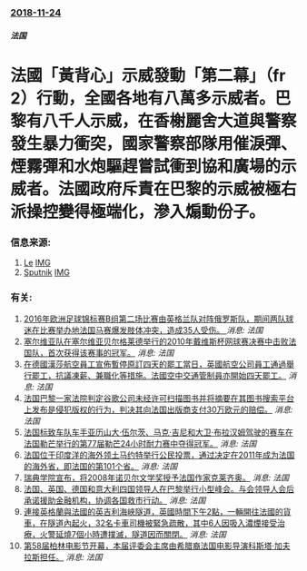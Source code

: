### [2018-11-24](/news/2018/11/24/index.md)

##### 法国
# 法國「黃背心」示威發動「第二幕」（fr 2）行動，全國各地有八萬多示威者。巴黎有八千人示威，在香榭麗舍大道與警察發生暴力衝突，國家警察部隊用催淚彈、煙霧彈和水炮驅趕嘗試衝到協和廣場的示威者。法國政府斥責在巴黎的示威被極右派操控變得極端化，滲入煽動份子。 




### 信息来源:

1. [Le](http://www.lefigaro.fr/flash-actu/2018/11/24/97001-20181124FILWWW00078-gilets-jaunes-81000-personnes-a-travers-le-pays.php) [IMG](https://i.f1g.fr/media/ext/orig/www.lefigaro.fr/medias/2018/11/24/20181124PHOWWW00079.jpg)
2. [Sputnik](https://fr.sputniknews.com/france/201811241039028901-gilets-jaunes-nouvelle-manifestation/) [IMG](https://fr.sputniknews.com/sharing_snippet/1039028901.png?1543042860)

### 有关:

1. [ 2016年欧洲足球锦标赛B组第二场比赛由英格兰队对阵俄罗斯队，期间两队球迷在比赛举办地法国马赛爆发肢体冲突，造成35人受伤。 ](/zh/news/2016/06/11/2016年欧洲足球锦标赛B组第二场比赛由英格兰队对阵俄罗斯队-期间两队球迷在比赛举办地法国马赛爆发肢体冲突-造成35人.md) _消息: 法国_
2. [ 塞尔维亚队在塞尔维亚贝尔格莱德举行的2010年戴维斯杯网球赛决赛中击败法国队，首次获得该赛事的冠军。](/zh/news/2010/12/5/塞尔维亚队在塞尔维亚贝尔格莱德举行的2010年戴维斯杯网球赛决赛中击败法国队-首次获得该赛事的冠军.md) _消息: 法国_
3. [ 在德國漢莎航空員工宣佈暫停原訂四天的罷工當日，英國航空公司員工通過舉行罷工，抗議凍薪、兼職化等措施。法國空中交通管制員亦開始四天罷工。](/zh/news/2010/02/22/在德國漢莎航空員工宣佈暫停原訂四天的罷工當日-英國航空公司員工通過舉行罷工-抗議凍薪-兼職化等措施-法國空中交通管制員.md) _消息: 法国_
4. [法国巴黎一家法院判定谷歌公司未经许可扫描图书并将摘要在其图书搜索平台上发布是侵犯版权的行为，判决其向法国出版商支付30万欧元的赔偿。](/zh/news/2009/12/18/法国巴黎一家法院判定谷歌公司未经许可扫描图书并将摘要在其图书搜索平台上发布是侵犯版权的行为-判决其向法国出版商支付30万.md) _消息: 法国_
5. [ 法国标致车队车手亚历山大·伍尔茨、马克·吉尼和大卫·布拉汉姆驾驶的赛车在法国勒芒举行的第77届勒芒24小时耐力赛中夺得冠军。](/zh/news/2009/06/14/法国标致车队车手亚历山大-伍尔茨-马克-吉尼和大卫-布拉汉姆驾驶的赛车在法国勒芒举行的第77届勒芒24小时耐力赛中夺得.md) _消息: 法国_
6. [法国位于印度洋的海外领土马约特举行公民投票，通过决定在2011年成为法国的海外省，即法国的第101个省。](/zh/news/2009/03/29/法国位于印度洋的海外领土马约特举行公民投票-通过决定在2011年成为法国的海外省-即法国的第101个省.md) _消息: 法国_
7. [瑞典学院宣布，将2008年诺贝尔文学奖授予法国作家克莱齐奥。](/zh/news/2008/10/9/瑞典学院宣布-将2008年诺贝尔文学奖授予法国作家克莱齐奥.md) _消息: 法国_
8. [法国、英国、德国和意大利四国领导人在巴黎举行小型峰会。与会领导人会后承诺援助金融机构，协调各国救市行动。](/zh/news/2008/10/4/法国-英国-德国和意大利四国领导人在巴黎举行小型峰会-与会领导人会后承诺援助金融机构-协调各国救市行动.md) _消息: 法国_
9. [連接英格蘭與法國的英吉利海峽隧道，英國時間下午2點，一輛開往法國的貨車，在隧道內起火，32名卡車司機被緊急疏散，其中6人因吸入濃煙接受治療，火警延燒7個小時遭撲滅，隧道因而關閉。](/zh/news/2008/09/11/連接英格蘭與法國的英吉利海峽隧道-英國時間下午2點-一輛開往法國的貨車-在隧道內起火-32名卡車司機被緊急疏散-其中6人.md) _消息: 法国_
10. [第58届柏林电影节开幕，本届评委会主席由希腊裔法国电影导演科斯塔·加夫拉斯担任。](/zh/news/2008/02/7/第58届柏林电影节开幕-本届评委会主席由希腊裔法国电影导演科斯塔-加夫拉斯担任.md) _消息: 法国_
